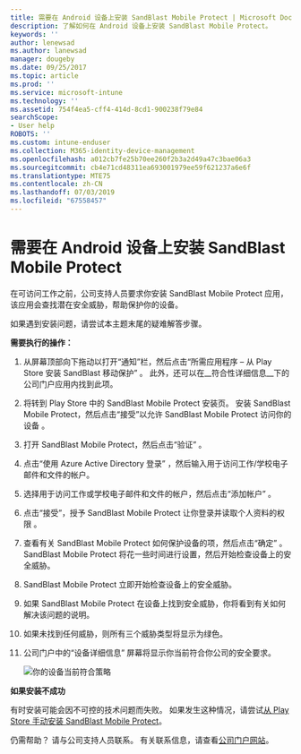 ```yaml
---
title: 需要在 Android 设备上安装 SandBlast Mobile Protect | Microsoft Docs
description: 了解如何在 Android 设备上安装 SandBlast Mobile Protect。
keywords: ''
author: lenewsad
ms.author: lanewsad
manager: dougeby
ms.date: 09/25/2017
ms.topic: article
ms.prod: ''
ms.service: microsoft-intune
ms.technology: ''
ms.assetid: 754f4ea5-cff4-414d-8cd1-900238f79e84
searchScope:
- User help
ROBOTS: ''
ms.custom: intune-enduser
ms.collection: M365-identity-device-management
ms.openlocfilehash: a012cb7fe25b70ee260f2b3a2d49a47c3bae06a3
ms.sourcegitcommit: cb4e71cd48311ea693001979ee59f621237a6e6f
ms.translationtype: MTE75
ms.contentlocale: zh-CN
ms.lasthandoff: 07/03/2019
ms.locfileid: "67558457"
---
```

# <a name="you-need-to-install-sandblast-mobile-protect-on-your-android-device"></a>需要在 Android 设备上安装 SandBlast Mobile Protect

在可访问工作之前，公司支持人员要求你安装 SandBlast Mobile Protect 应用，该应用会查找潜在安全威胁，帮助保护你的设备。

如果遇到安装问题，请尝试本主题末尾的疑难解答步骤。

**需要执行的操作：**

1. 从屏幕顶部向下拖动以打开“通知”栏，然后点击“所需应用程序 – 从 Play Store 安装 SandBlast 移动保护”  。 此外，还可以在__符合性详细信息__下的公司门户应用内找到此项。

2. 将转到 Play Store 中的 SandBlast Mobile Protect 安装页。 安装 SandBlast Mobile Protect，然后点击“接受”以允许 SandBlast Mobile Protect 访问你的设备  。

3. 打开 SandBlast Mobile Protect，然后点击“验证”  。

4. 点击“使用 Azure Active Directory 登录”  ，然后输入用于访问工作/学校电子邮件和文件的帐户。

5. 选择用于访问工作或学校电子邮件和文件的帐户，然后点击“添加帐户”  。

6. 点击“接受”，授予 SandBlast Mobile Protect 让你登录并读取个人资料的权限  。

7. 查看有关 SandBlast Mobile Protect 如何保护设备的项，然后点击“确定”  。 SandBlast Mobile Protect 将花一些时间进行设置，然后开始检查设备上的安全威胁。

8. SandBlast Mobile Protect 立即开始检查设备上的安全威胁。

9. 如果 SandBlast Mobile Protect 在设备上找到安全威胁，你将看到有关如何解决该问题的说明。

10. 如果未找到任何威胁，则所有三个威胁类型将显示为绿色。

11. 公司门户中的“设备详细信息”  屏幕将显示你当前符合你公司的安全要求。

    ![你的设备当前符合策略](./media/mtd-device-now-compliant-android.png)

**如果安装不成功**

有时安装可能会因不可控的技术问题而失败。 如果发生这种情况，请尝试[从 Play Store 手动安装 SandBlast Mobile Protect](https://play.google.com/store/apps/details?id=com.lacoon.security.fox)。

仍需帮助？ 请与公司支持人员联系。 有关联系信息，请查看[公司门户网站](https://go.microsoft.com/fwlink/?linkid=2010980)。
